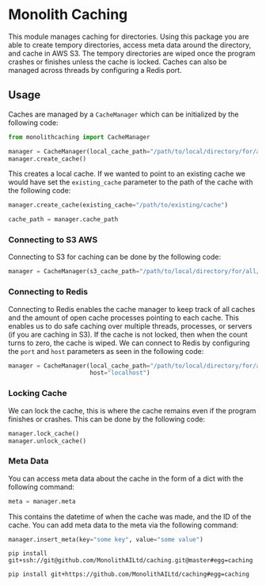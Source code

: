 # Monolith Caching
This module manages caching for directories. Using this package you are able to create tempory
directories, access meta data around the directory, and cache in AWS S3. The tempory directories 
are wiped once the program crashes or finishes unless the cache is locked. Caches can also be managed
across threads by configuring a Redis port.  



## Usage  
Caches are managed by a ```CacheManager``` which can be initialized by the following code:

```python
from monolithcaching import CacheManager

manager = CacheManager(local_cache_path="/path/to/local/directory/for/all/caches")
manager.create_cache()
```
This creates a local cache. If we wanted to point to an existing cache we would have set the 
```existing_cache``` parameter to the path of the cache with the following code:

```python
manager.create_cache(existing_cache="/path/to/existing/cache")

cache_path = manager.cache_path
```

### Connecting to S3 AWS
Connecting to S3 for caching can be done by the following code:

```python
manager = CacheManager(s3_cache_path="/path/to/local/directory/for/all/caches", s3=True)
```

### Connecting to Redis 
Connecting to Redis enables the cache manager to keep track of all caches and the amount of open cache 
processes pointing to each cache. This enables us to do safe caching over multiple threads, processes,
or servers (if you are caching in S3). If the cache is not locked, then when the count turns to zero,
the cache is wiped. We can connect to Redis by configuring the ```port``` and ```host``` parameters 
as seen in the following code:

```python
manager = CacheManager(local_cache_path="/path/to/local/directory/for/all/caches", port=6379, 
                       host="localhost")
```

### Locking Cache 
We can lock the cache, this is where the cache remains even if the program finishes or crashes. This 
can be done by the following code:

```python
manager.lock_cache()
manager.unlock_cache()
```

### Meta Data 
You can access meta data about the cache in the form of a dict with the following command:
```python
meta = manager.meta 
```
This contains the datetime of when the cache was made, and the ID of the cache. You can add meta 
data to the meta via the following command:

```python
manager.insert_meta(key="some key", value="some value")
```

```
pip install git+ssh://git@github.com/MonolithAILtd/caching.git@master#egg=caching
```

```
pip install git+https://github.com/MonolithAILtd/caching#egg=caching
```
